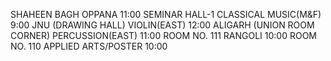 SHAHEEN BAGH
OPPANA
11:00
SEMINAR HALL-1
CLASSICAL MUSIC(M&F) 
9:00
JNU (DRAWING HALL)
VIOLIN(EAST) 
12:00
ALIGARH (UNION ROOM CORNER)
PERCUSSION(EAST)
11:00
ROOM NO. 111
RANGOLI 
10:00
ROOM NO. 110
APPLIED ARTS/POSTER
10:00